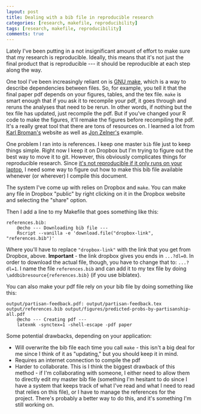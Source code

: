 ```yaml
---
layout: post
title: Dealing with a bib file in reproducible research
categories: [research, makefile, reproducibility]
tags: [research, makefile, reproducibility]
comments: true
---
```


Lately I've been putting in a not insignificant amount of effort to make sure that my research is reproducible. Ideally, this means that it's not just the final product that is reproducible --- it should be reproducible at each step along the way.

One tool I've been increasingly reliant on is [GNU make](https://www.gnu.org/software/make/), which is a way to describe dependencies between files. So, for example, you tell it that the final paper pdf depends on your figures, tables, and the tex file. `make` is smart enough that if you ask it to recompile your pdf, it goes through and reruns the analyses that need to be rerun. In other words, if nothing but the tex file has updated, just recompile the pdf. But if you've changed your R code to make the figures, it'll remake the figures before recompiling the pdf. It's a really great tool that there are tons of resources on. I learned a lot from [Karl Broman's](http://kbroman.org/minimal_make/) website as well as [Jon Zelner's](http://www.jonzelner.net/statistics/make/reproducibility/2016/06/01/makefiles/) example. 

One problem I ran into is references. I keep one master `bib` file just to keep things simple. Right now I keep it on Dropbox but I'm trying to figure out the best way to move it to git. However, this obviously complicates things for reproducible research. Since [it's not reproducible if it only runs on your laptop](http://www.jonzelner.net/docker/reproducibility/2016/06/03/docker/), I need some way to figure out how to make this bib file available whenever (or wherever) I compile this document. 

The system I've come up with relies on Dropbox and `make`. You can make any file in Dropbox "public" by right clicking on it in the Dropbox website and selecting the "share" option. 

Then I add a line to my Makefile that goes something like this:

    references.bib:
    	@echo --- Downloading bib file ---
    	Rscript --vanilla -e 'download.file("dropbox-link", "references.bib")'

Where you'll have to replace `"dropbox-link"` with the link that you get from Dropbox, above. **Important** - the link dropbox gives you ends in `...?dl=0`. In order to download the actual file, though, you have to change that to: `...?dl=1`. I name the file `references.bib` and can add it to my tex file by doing `\addbibresource{references.bib}` (if you use biblatex). 

You can also make your pdf file rely on your bib file by doing something like this:

    output/partisan-feedback.pdf: output/partisan-feedback.tex output/references.bib output/figures/predicted-probs-by-partisanship-all.pdf
    	@echo --- Creating pdf ---
    	latexmk -synctex=1 -shell-escape -pdf paper

Some potential drawbacks, depending on your application: 
  * Will overwrite the bib file each time you call `make` - this isn't a big deal for me since I think of it as "updating," but you should keep it in mind.
  * Requires an internet connection to compile the pdf
  * Harder to collaborate. This is I think the biggest drawback of this method - if I'm collaborating with someone, I either need to allow them to directly edit my master bib file (something I'm hesitant to do since I have a system that keeps track of what I've read and what I need to read that relies on this file), or I have to manage the references for the project. There's probably a better way to do this, and it's something I'm still working on. 

